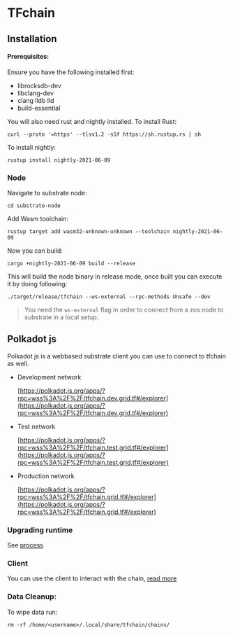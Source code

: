 # TFchain

## Installation

#### Prerequisites:
Ensure you have the following installed first: 
- librocksdb-dev
- libclang-dev
- clang lldb lld
- build-essential 

You will also need  rust and nightly installed. 
To install Rust:
```
curl --proto '=https' --tlsv1.2 -sSf https://sh.rustup.rs | sh
```
To install nightly:
```
rustup install nightly-2021-06-09
```
### Node
Navigate to substrate node:

```
cd substrate-node
```

Add Wasm toolchain:
```
rustup target add wasm32-unknown-unknown --toolchain nightly-2021-06-09
```

Now you can build:
```
cargo +nightly-2021-06-09 build --release
```

This will build the node binary in release mode, once built you can execute it by doing following:

```
./target/release/tfchain --ws-external --rpc-methods Unsafe --dev
```

> You need the `ws-external` flag in order to connect from a zos node to substrate in a local setup.

## Polkadot js

Polkadot js is a webbased substrate client you can use to connect to tfchain as well.

- Development network

    [https://polkadot.js.org/apps/?rpc=wss%3A%2F%2F/tfchain.dev.grid.tf#/explorer](https://polkadot.js.org/apps/?rpc=wss%3A%2F%2F/tfchain.dev.grid.tf#/explorer)
- Test network

    [https://polkadot.js.org/apps/?rpc=wss%3A%2F%2F/tfchain.test.grid.tf#/explorer](https://polkadot.js.org/apps/?rpc=wss%3A%2F%2F/tfchain.test.grid.tf#/explorer)

- Production network

    [https://polkadot.js.org/apps/?rpc=wss%3A%2F%2F/tfchain.grid.tf#/explorer](https://polkadot.js.org/apps/?rpc=wss%3A%2F%2F/tfchain.grid.tf#/explorer)

### Upgrading runtime

See [process](./substrate-node/upgrade_process.md)

### Client

You can use the client to interact with the chain, [read more](./cli-tool/readme.md)

### Data Cleanup:
To wipe data run:

```
rm -rf /home/<username>/.local/share/tfchain/chains/
```
